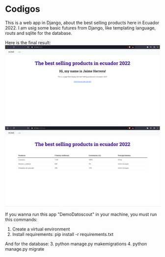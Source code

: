# Codigos
This is a web app in Django, about the best selling products here in Ecuador 2022. 
I am usig some basic futures from Django, like templating language, routs and sqlite for the database.

Here is the final result:
![](DemoDatoscout/SS/Inicio.jpg)
![](DemoDatoscout/SS/List.jpg)

If you wanna run this app "DemoDatoscout" in your machine, you must run this commands:
1. Create a virtual environment
2. Install requirements: pip install -r requirements.txt

And for the database:
3. python manage.py makemigrations
4. python manage.py migrate
